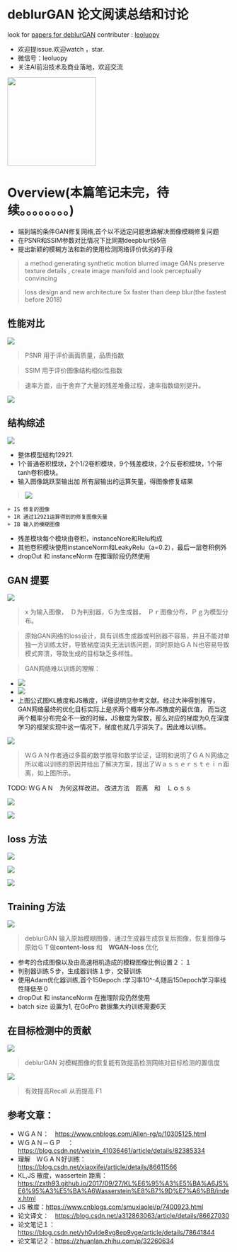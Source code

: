 

# deblurGAN 论文阅读总结和讨论

look for [papers for deblurGAN](./ECCV2018_deblurGAN.pdf)
contributer : [leoluopy](https://github.com/leoluopy)

+ 欢迎提issue.欢迎watch ，star.
+ 微信号：leoluopy
+ 关注AI前沿技术及商业落地，欢迎交流

<img width="200" height="200" src="https://github.com/leoluopy/paper_discussing/blob/master/wechat_id.jpeg"/>


# Overview(本篇笔记未完，待续。。。。。。。。)
+ 端到端的条件GAN修复网络,首个以不适定问题思路解决图像模糊修复问题
+ 在PSNR和SSIM参数对比情况下比同期deepblur快5倍
+ 提出新颖的模糊方法和新的使用检测网络评价优劣的手段

> a method generating synthetic motion blurred image GANs preserve texture details , create image manifold and look perceptually convincing

>  loss design and new architecture 5x faster than deep blur(the fastest before 2018)

## 性能对比
![](./compare_PSNR_SSIM.png)
> PSNR 用于评价画面质量，品质指数

> SSIM 用于评价图像结构相似性指数

> 速率方面，由于舍弃了大量的残差堆叠过程，速率指数级别提升。

![](./output.png)

## 结构综述
![](./network.png)
+ 整体模型结构12921.
+ 1个普通卷积模块，2个1/2卷积模块，9个残差模块，2个反卷积模块，1个带tanh卷积模块。
+ 输入图像跳跃至输出加 所有层输出的运算矢量，得图像修复结果
> ![](./skip.png) 

    + IS 修复的图像
    + IR 通过12921运算得到的修复图像矢量
    + IB 输入的模糊图像
+ 残差模块每个模块由卷积，instanceNore和Relu构成
+ 其他卷积模块使用instanceNorm和LeakyRelu（a=0.2），最后一层卷积例外
+ dropOut 和 instanceNorm 在推理阶段仍然使用

## GAN 提要
![](./GAN_loss_ori.png)

> x 为输入图像，　Ｄ为判别器，Ｇ为生成器，　Ｐｒ图像分布，Ｐｇ为模型分布。

> 原始GAN网络的loss设计，具有训练生成器或判别器不容易，并且不能对单独一方训练太好，导致梯度消失无法训练问题，同时原始ＧＡＮ也容易导致模式奔溃，导致生成的目标缺乏多样性。

> GAN网络难以训练的理解：
  + ![](./KL.png) 
  + ![](./JS.png)
  + 上图公式图KL散度和JS散度，详细说明见参考文献。经过大神得到推导，GAN网络最终的优化目标实际上是求两个概率分布JS散度的最优值，
  而当这两个概率分布完全不一致的时候，JS散度为常数，那么对应的梯度为0,在深度学习的框架实现中这一情况下，梯度也就几乎消失了。因此难以训练。

![](./W-distance.png)

> ＷＧＡＮ作者通过多篇的数学推导和数学论证，证明和说明了ＧＡＮ网络之所以难以训练的原因并给出了解决方案，提出了Ｗａｓｓｅｒｓｔｅｉｎ距离，如上图所示。

TODO: ＷＧＡＮ　为何这样改进。
改进方法　距离　和　Ｌｏｓｓ

![](./WGAN-loss.png)

> 

![](./WGAN-GP.png)

> 
 

## loss 方法
![](./deblurGAN-loss.png)

![](./deblurGAN-GAN-loss.PNG)

![](./deblurGAN-content-loss.png)



## Training 方法
![](./training_sketch_map.PNG)
> deblurGAN 输入原始模糊图像，通过生成器生成恢复后图像，恢复图像与原始ＧＴ做**content-loss** 和　**WGAN-loss** 优化

+ 参考的合成图像以及由高速相机造成的模糊图像比例设置２：１
+ 判别器训练５步，生成器训练１步，交替训练
+ 使用Adam优化器训练,首个150epoch :学习率10^-4,随后150epoch学习率线性降低至０
+ dropOut 和 instanceNorm 在推理阶段仍然使用
+ batch size 设置为1, 在GoPro 数据集大约训练需要6天

## 在目标检测中的贡献
![](./detection-contribute.png)

> deblurGAN 对模糊图像的恢复能有效提高检测网络对目标检测的置信度

![](./detection-contribute2.png)

> 有效提高Recall 从而提高 F1


## 参考文章：

+ ＷＧＡＮ：　https://www.cnblogs.com/Allen-rg/p/10305125.html
+ ＷＧＡＮ－ＧＰ　：　https://blog.csdn.net/weixin_41036461/article/details/82385334
+ 理解　ＷＧＡＮ好训练：https://blog.csdn.net/xiaoxifei/article/details/86611566
+ KL,JS 散度，wassertein 距离：　https://zxth93.github.io/2017/09/27/KL%E6%95%A3%E5%BA%A6JS%E6%95%A3%E5%BA%A6Wasserstein%E8%B7%9D%E7%A6%BB/index.html
+ JS 散度：https://www.cnblogs.com/smuxiaolei/p/7400923.html
+ 论文译文：　https://blog.csdn.net/a312863063/article/details/86627030
+ 论文笔记１：　https://blog.csdn.net/yh0vlde8vg8ep9vge/article/details/78641844
+ 论文笔记２：https://zhuanlan.zhihu.com/p/32260634

